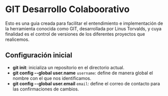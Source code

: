 # GIT Desarrollo Colaboorativo

Esto es una guia creada para facilitar el entendimiento e implementación de la herramienta conocida como GIT, desarrollada por Linus Torvalds, y cuya finalidad es el control de versiones de los diferentes proyectos que realicemos.

## Configuración inicial

* **git init**: inicializa un repositorio en el directorio actual.
* **git config --global user.name** `username`: define de manera global el nombre con el que nos identificamos.
* **git config --global user.email** `email`: define el correo de contacto para las confirmaciones de cambios.